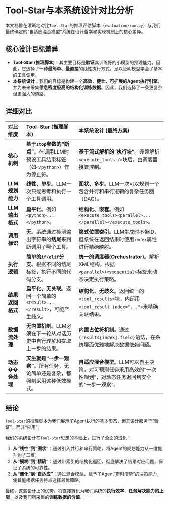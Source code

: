 # Tool-Star与本系统设计对比分析

本文档旨在清晰地对比`Tool-Star`的推理评估脚本（`evaluation/run.py`）与我们最终确定的“自适应混合模型”系统在设计哲学和实现机制上的核心差异。

## 核心设计目标差异

-   **Tool-Star (推理脚本)**：其主要目标是**验证**其训练好的小模型的推理能力。因此，它选择了一种**最简单、最直接**的线性执行方式，足以证明模型学会了基本的工具调用。
-   **本系统设计**：我们的目标是构建一个**高效、健壮、可扩展的Agent执行引擎**，并为未来采集**信息密度极高的结构化训练数据**。因此，我们选择了一条更复杂但更强大的道路。

## 详细对比

| 对比维度 | Tool-Star (推理脚本) | 本系统设计 (最终方案) |
| :--- | :--- | :--- |
| **核心机制** | **基于`stop`参数的“断点”**。在调用LLM时预设工具结束标签（如`</python>`）作为停止符。 | **基于流式解析的“执行块”**。完整解析`<execute_tools />`块后，由调度器接管控制。 |
| **LLM规划能力** | **线性、单步**。LLM一次只能思考和执行一个工具调用。 | **图状、多步**。LLM一次可以规划一个包含并行和串行逻辑的复杂任务图（DAG）。 |
| **LLM输出格式** | **扁平化**。例如`<python>...</python>`。 | **结构化、嵌套**。例如`<execute_tools><parallel>...</parallel></execute_tools>`。 |
| **调用标识** | **无**。系统通过检测输出字符串的**结尾**来判断调用了哪个工具。 | **隐式位置索引**。LLM生成时不带ID，但系统在返回结果时使用`index`属性进行精确映射。 |
| **执行逻辑** | **简单的`if/elif`分支**。根据不同的结尾标签，执行不同的代码分支。 | **统一的调度器(Orchestrator)**。解析XML结构，根据`<parallel>`/`<sequential>`标签来动态决定执行策略。 |
| **结果返回格式** | **扁平化、无关联**。返回一个简单的`<result>...</result>`，可能产生歧义。 | **结构化、无歧义**。返回统一的`<tool_results>`块，内部用`<tool_result index="...">`来精确关联结果。 |
| **数据流处理** | **无内置机制**。LLM必须在下一轮从对话历史中自行理解和提取上一步的结果。 | **内置占位符机制**。通过`{results[index].field}`语法，在系统层面优雅地解决数据依赖问题。 |
| **动态��务处理** | **天生就是“一步一观察”**。所有任务，无论简单还是复杂，都强制采用这种低效模式。 | **自适应混合模型**。LLM可以自主决策，对可预测任务采用高效的“一次性规划”，对动态任务退回到安全的“一步一观察”。 |

## 结论

`Tool-Star`的推理脚本为我们展示了Agent执行的基本形态，但其设计服务于“验证”，而非“应用”。

我们的系统设计在`Tool-Star`思想的基础上，进行了全面的进化：
1.  **从“线性”到“图状”**：通过引入并行和串行策略，将Agent的规划能力从一维提升到了二维。
2.  **从“模糊”到“精确”**：通过带索引的结构化返回，彻底解决了结果对应问题，保证了系统的可靠性。
3.  **从“僵化”到“自适应”**：通过混合模型，赋予了Agent“审时度势”的决策能力，使其能根据任务特点选择最优策略。

最终，这些设计上的优势，将直接转化为我们系统的**执行效率**、**任务解决能力的上限**，以及我们所采集的**训练数据的价值**。
